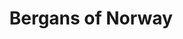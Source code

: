---
title: Bergans of Norway
description: ~
image: ~
categories: []
brands: []
purposes: []
types: [gloves, outerwear, rucksack, sleeping-bag, tent]
countries: [norway]
logo: ~
website: ~
shop: ~
store-finder: ~
about: ~
wiki: ~
---
